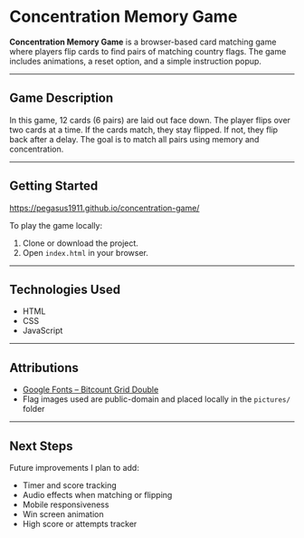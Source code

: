 #  Concentration Memory Game

**Concentration Memory Game** is a browser-based card matching game where players flip cards to find pairs of matching country flags. The game includes animations, a reset option, and a simple instruction popup.

---

##  Game Description

In this game, 12 cards (6 pairs) are laid out face down. The player flips over two cards at a time. If the cards match, they stay flipped. If not, they flip back after a delay. The goal is to match all pairs using memory and concentration.

---

##  Getting Started

https://pegasus1911.github.io/concentration-game/

To play the game locally:
1. Clone or download the project.
2. Open `index.html` in your browser.


---

##  Technologies Used

- HTML  
- CSS  
- JavaScript 

---

##  Attributions

- [Google Fonts – Bitcount Grid Double](https://fonts.google.com/specimen/Bitcount+Grid+Double)
- Flag images used are public-domain and placed locally in the `pictures/` folder

---

##  Next Steps

Future improvements I plan to add:
- Timer and score tracking
- Audio effects when matching or flipping
- Mobile responsiveness
- Win screen animation
- High score or attempts tracker


